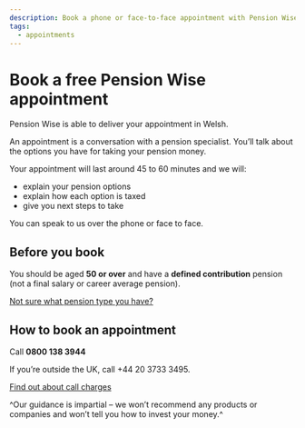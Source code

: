 ```yaml
---
description: Book a phone or face-to-face appointment with Pension Wise for personal guidance on your pension pot options.
tags:
  - appointments
---
```


# Book a free Pension Wise appointment

Pension Wise is able to deliver your appointment in Welsh.

An appointment is a conversation with a pension specialist. You’ll talk about the options you have for taking your pension money.

Your appointment will last around 45 to 60 minutes and we will:

- explain your pension options
- explain how each option is taxed
- give you next steps to take

You can speak to us over the phone or face to face.

## Before you book

You should be aged **50 or over** and have a **defined contribution** pension (not a final salary or career average pension).

[Not sure what pension type you have?](/cy/pension-type-tool)

## How to book an appointment

Call **0800 138 3944**

If you’re outside the UK, call +44 20 3733 3495.

[Find out about call charges](https://www.gov.uk/costau-galwadau)

^Our guidance is impartial – we won’t recommend any products or companies and won’t tell you how to invest your money.^
